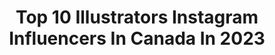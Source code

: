 ---
title: Top 10 Illustrators Instagram Influencers In Canada In 2023
description: >-
  Find top illustrators Instagram influencers in Canada in 2023. Most popular hashtags: #illustration #digitalart #drawing #conceptart.
platform: Instagram
hits: 81
text_top: Discover the top-rated Instagram accounts on inBeat.
text_bottom: Our database has 81 Instagram influencers like this in Canada for you to contact.
profiles:
  - username: "william_iwokiri"
    fullname: >-
      GW
    bio: >-
      🇳🇬 ♡ Illustrator • Bioengineer ♡ Aspiring fashion designer ♡ Commissions: OPEN ✉ giw.inquiries@gmail.com Shop Wallpapers ↓
    location: "Canada"
    followers: 8588
    engagement: 3722
    commentsToLikes: 0.047553
    id: ck5zr3nixvu2g0i14a0qnegdy
    verified: false
    hashtags: "#swipeleft, #illustration, #blackownedbusiness, #fashionillustration"
  - username: "allabouteve6000"
    fullname: >-
      Eve 6000
    bio: >-
      🎨 Art ➡️ @6000creative . Canadian She-Beast. Toronto . Drag Queen . Illustrator Management: @lavenderpromo
    location: "Canada"
    followers: 8013
    engagement: 6179
    commentsToLikes: 0.064671
    id: ck5hhigel8e8p0i11qdkiipnf
    verified: false
    hashtags: "#dragqueen, #canadacontinental, #kissmyfatass, #valentines"
  - username: "felice.xu"
    fullname: >-
      Yue Xu 🔸Felice
    bio: >-
      🔸Character Designer/ Illustrator/ 3D Artist 🔸Please don’t Edit my Art! Repost with Credit 🔸Commissions: CLOSED 💛SHOP⬇️
    location: "Canada"
    followers: 78817
    engagement: 1660
    commentsToLikes: 0.012880
    id: ck8t1u468x1it0j78da1h6dxd
    verified: false
    hashtags: "#myart, #drawingoftheday, #drawthisinyourstyle, #girlart"
  - username: "tess.laf"
    fullname: >-
      Tess
    bio: >-
      🎨Artist and illustrator 💗Love everything creative, art and fashion ⭐️#tesslaf 💌 contact@hertruelove.com 🌼 For prints and other cool stuff go to🥰⬇️
    location: "Canada"
    followers: 69093
    engagement: 351
    commentsToLikes: 0.019042
    id: ck601t0dfg4bu0i14lgw6906k
    verified: false
    hashtags: "#fashiondrawings, #fashionillustrated, #fashionsketchs, #digitaldraw"
  - username: "pandorayoung"
    fullname: >-
      Pandora Young
    bio: >-
      Illustrator, ornamental hermit. Vancouver Canada:D Fine art prints at
    location: "Canada"
    followers: 15813
    engagement: 560
    commentsToLikes: 0.033857
    id: ck8swuk3sfadt0j782z5le55w
    verified: false
    hashtags: "#workinprogress, #queenamidala, #wip, #tarot"
  - username: "ztiromart"
    fullname: >-
      Moritz Cremer
    bio: >-
      23• Concept Artist/ Illustrator • Berlin
    location: "Canada"
    followers: 56484
    engagement: 2431
    commentsToLikes: 0.004033
    id: ckap5zkwpdtxe0i78fkchpbg1
    verified: false
    hashtags: "#digitalart, #digitaldrawing, #illustration, #painting"
  - username: "ember.marke"
    fullname: >-
      Katherine Wang
    bio: >-
      Illustrator and designer 🥨 Draws the brows I wish I had Ongoing project: Farewell My Homeland Boulder, CO 🥨 patreon.com/embermarke
    location: "Canada"
    followers: 18757
    engagement: 3235
    commentsToLikes: 0.008335
    id: ckaouj76v0i7c0i78m54e9w1e
    verified: false
    hashtags: "#gameconceptart, #illustration, #artistsoninstagram, #procreate"
  - username: "salululuart"
    fullname: >-
      Lulu
    bio: >-
      Sheridan anim 2023 Concept artist/ illustrator Mail💌: luluchenillustration@gmail.com salustudio.com
    location: "Canada"
    followers: 97166
    engagement: 372
    commentsToLikes: 0.011997
    id: ck55lain315680i11o2hppni0
    verified: false
    hashtags: "#train, #fantasy, #artist, #characterdesign"
  - username: "katy.wiedemann"
    fullname: >-
      Katy Wiedemann
    bio: >-
      Scientific Illustrator & Tattoo Artist @hereditarytattoo Wilmington, DE, USA She/Her Please no DMs BOOKS CLOSED ON HIATUS Merch available 👇🏻
    location: "Canada"
    followers: 58404
    engagement: 908
    commentsToLikes: 0.011842
    id: ck0ubyo2pfndq0i19iwbilops
    verified: false
    hashtags: "#boneart, #btattooing, #bugtattoo, #leggings"
  - username: "lu_lorammartin_tattoos"
    fullname: >-
      Lu •
    bio: >-
      Illustrator & tattooer 🌿 she / her @blackcloudtattoos in Toronto @lu_lorammartin_draws 👇🏻SHOP // BOOKING // PATREON
    location: "Canada"
    followers: 39962
    engagement: 293
    commentsToLikes: 0.021794
    id: ck0w15sichpcz0i19tz02i1xl
    verified: false
    hashtags: "#botanicaltattoo, #torontotattooartist, #botanicalillustration, #toronto"
---